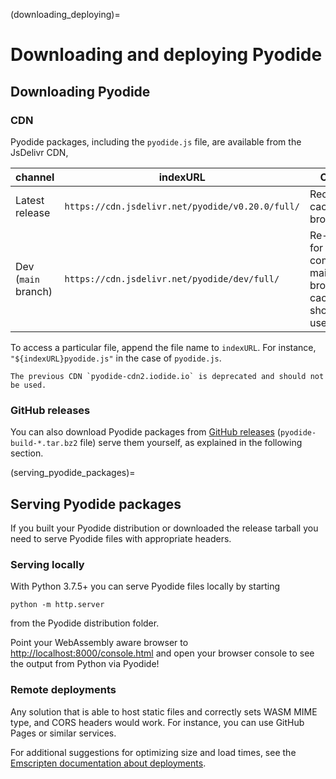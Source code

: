 (downloading_deploying)=

# Downloading and deploying Pyodide

## Downloading Pyodide

### CDN

Pyodide packages, including the `pyodide.js` file, are available from the JsDelivr CDN,

| channel             | indexURL                                         | Comments                                                                                 | REPL                                               |
| ------------------- | ------------------------------------------------ | ---------------------------------------------------------------------------------------- | -------------------------------------------------- |
| Latest release      | `https://cdn.jsdelivr.net/pyodide/v0.20.0/full/` | Recommended, cached by the browser                                                       | [link](https://pyodide.org/en/stable/console.html) |
| Dev (`main` branch) | `https://cdn.jsdelivr.net/pyodide/dev/full/`     | Re-deployed for each commit on main, no browser caching, should only be used for testing | [link](https://pyodide.org/en/latest/console.html) |

To access a particular file, append the file name to `indexURL`. For instance,
`"${indexURL}pyodide.js"` in the case of `pyodide.js`.

```{warning}
The previous CDN `pyodide-cdn2.iodide.io` is deprecated and should not be used.
```

### GitHub releases

You can also download Pyodide packages from [GitHub
releases](https://github.com/pyodide/pyodide/releases)
(`pyodide-build-*.tar.bz2` file) serve them yourself, as explained in the
following section.

(serving_pyodide_packages)=

## Serving Pyodide packages

If you built your Pyodide distribution or downloaded the release tarball
you need to serve Pyodide files with appropriate headers.

### Serving locally

With Python 3.7.5+ you can serve Pyodide files locally by starting

```
python -m http.server
```

from the Pyodide distribution folder.

Point your WebAssembly aware browser to
[http://localhost:8000/console.html](http://localhost:8000/console.html) and open
your browser console to see the output from Python via Pyodide!

### Remote deployments

Any solution that is able to host static files and correctly sets WASM
MIME type, and CORS headers would work. For instance, you can use GitHub Pages
or similar services.

For additional suggestions for optimizing size and load times, see the [Emscripten
documentation about deployments](https://emscripten.org/docs/compiling/Deploying-Pages.html).
